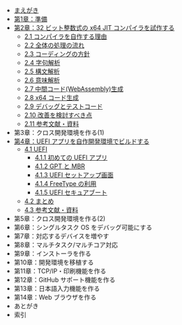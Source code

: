 
* [まえがき](README.md)
* [第1章：準備](chapter-1/README.md)
* [第2章：32 ビット整数式の x64 JIT コンパイラを試作する](chapter-2/README.md)
    * [2.1 コンパイラを自作する理由](chapter-2/1_Reason.md)
    * [2.2 全体の処理の流れ](chapter-2/2_Flow.md)
    * [2.3 コーディングの方針](chapter-2/3_Policy.md)
    * [2.4 字句解析](chapter-2/4_Token.md)
    * [2.5 構文解析](chapter-2/5_Parse_tree.md)
    * [2.6 意味解析](chapter-2/6_Semantic_analysis.md)
    * [2.7 中間コード\(WebAssembly\)生成](chapter-2/7_Wasm.md)
    * [2.8 x64 コード生成](chapter-2/8_x64_code.md)
    * [2.9 デバッグとテストコード](chapter-2/9_Debug_test.md)
    * [2.10 改善を検討すべき点](chapter-2/10_Consideration.md)
    * [2.11 参考文献・資料](chapter-2/11_Bibliography.md)
* 第3章：クロス開発環境を作る\(1\)
* [第4章：UEFI アプリを自作開発環境でビルドする](chapter-4/README.md)
    * [4.1 UEFI](chapter-4/1_UEFI.md)
        * [4.1.1 初めての UEFI アプリ](chapter-4/1-1_UEFI_Start.md)
        * [4.1.2 GPT と MBR](chapter-4/1-2_UEFI_MBR.md)
        * [4.1.3 UEFI セットアップ画面](chapter-4/1-3_UEFI_SetupScreen.md)
        * [4.1.4 FreeType の利用](chapter-4/1-4_UEFI_FreeType_MSVC.md)
        * [4.1.5 UEFI セキュアブート](chapter-4/1-5_UEFI_SecureBoot.md)
    * [4.2 まとめ](chapter-4/2_Summary.md)
    * [4.3 参考文献・資料](chapter-4/3_Bibliography.md)
* 第5章：クロス開発環境を作る\(2\)
* 第6章：シングルタスク OS をデバッグ可能にする
* 第7章：対応するデバイスを増やす
* 第8章：マルチタスク/マルチコア対応
* 第9章：インストーラを作る
* 第10章：開発環境を移植する
* 第11章：TCP/IP・印刷機能を作る
* 第12章：GitHub サポート機能を作る
* 第13章：日本語入力機能を作る
* 第14章：Web ブラウザを作る
* あとがき
* 索引

